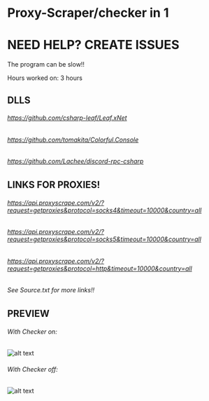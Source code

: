 # Proxy-Scraper/checker in 1

# NEED HELP? CREATE ISSUES

The program can be slow!!

Hours worked on: 3 hours

## DLLS
###### https://github.com/csharp-leaf/Leaf.xNet
###### https://github.com/tomakita/Colorful.Console
###### https://github.com/Lachee/discord-rpc-csharp

## LINKS FOR PROXIES!
###### https://api.proxyscrape.com/v2/?request=getproxies&protocol=socks4&timeout=10000&country=all 
###### https://api.proxyscrape.com/v2/?request=getproxies&protocol=socks5&timeout=10000&country=all 
###### https://api.proxyscrape.com/v2/?request=getproxies&protocol=http&timeout=10000&country=all
###### See Source.txt for more links!!





## PREVIEW

###### With Checker on:
![alt text](https://cdn.discordapp.com/attachments/798475727829598228/825361006267465758/6EZh1RQYBNSAAAAAElFTkSuQmCC.png)

###### With Checker off:
![alt text](https://cdn.discordapp.com/attachments/798475727829598228/825361028660461589/Prrr8N4i9xTHwKtViu56v8BapUyxOjLOiEAAAAASUVORK5CYII.png)

